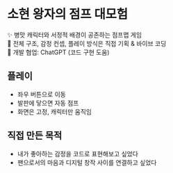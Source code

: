 # 소현 왕자의 점프 대모험

✨ 병맛 캐릭터와 서정적 배경이 공존하는 점프맵 게임  
🧠 전체 구조, 감정 컨셉, 플레이 방식은 직접 기획 & 바이브 코딩  
🤖 개발 협업: ChatGPT (코드 구현 도움)

## 플레이
- 좌우 버튼으로 이동
- 발판에 닿으면 자동 점프
- 화면은 고정, 캐릭터만 움직임

## 직접 만든 목적
- 내가 좋아하는 감정을 코드로 표현해보고 싶었다
- 팬으로서의 마음과 디지털 창작 사이를 연결하고 싶었다